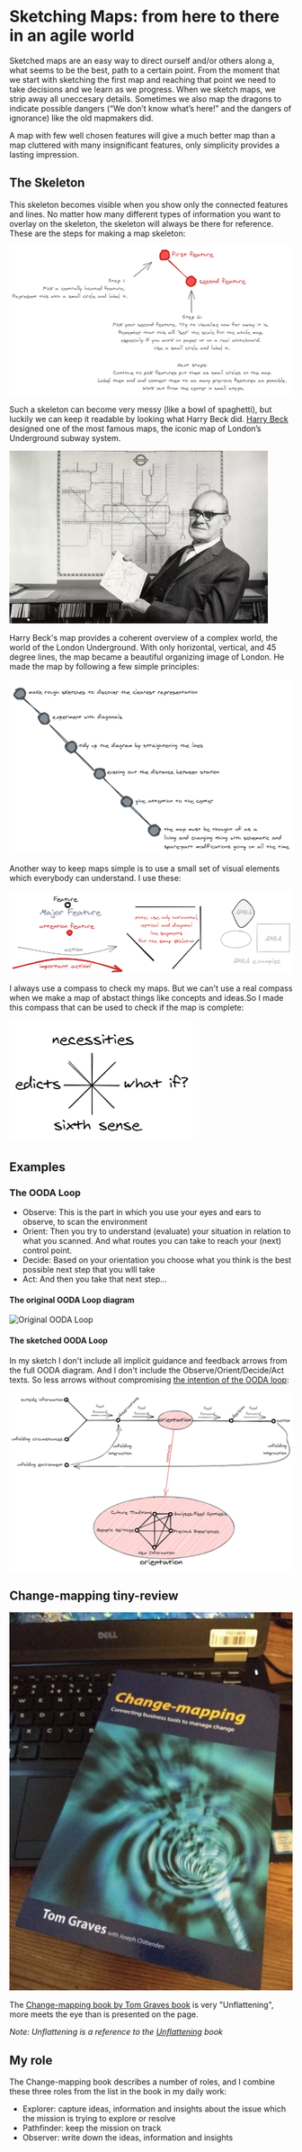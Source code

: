 # Sketching Maps: from here to there in an agile world
Sketched maps are an easy way to direct ourself and/or others along a, what seems to be the best, path to a certain point. From the moment that we start with sketching the first map and reaching that point we need to take decisions and we learn as we progress. When we sketch maps, we strip away all uneccesary details. Sometimes we also map the dragons to indicate possible dangers (“We don’t know what’s here!” and the dangers of ignorance) like the old mapmakers did.

A map with few well chosen features will give a much better map than a map cluttered with many insignificant features, only simplicity provides a lasting impression.

## The Skeleton
This skeleton becomes visible when you show only the connected features and lines. No matter how many different types of information you want to overlay on the skeleton, the skeleton will always be there for reference. 
These are the steps for making a map skeleton:
    
![Map Features](/images/MapFeatures.png)

Such a skeleton can become very messy (like a bowl of spaghetti), but luckily we can keep it readable by looking what Harry Beck did. <a href="https://en.wikipedia.org/wiki/Harry_Beck">Harry Beck</a> designed one of the most famous maps, the iconic map of London’s Underground subway system.
      
![Harry Beck](/images/beck_image.png)
      
Harry Beck's map provides a coherent overview of a complex world, the world of the London Underground. With only horizontal, vertical, and 45 degree lines, the map became a beautiful organizing image of London. He made the map by following a few simple principles:

![Beck's diagramming principles](/images/Beck.png)      

Another way to keep maps simple is to use a small set of visual elements which everybody can understand. I use these:

![Map elements](images/DiagrammingTheWorldSketchElements.png)    

I always use a compass to check my maps. But we can't use a real compass when we make a map of abstact things like concepts and ideas.So I made this compass that can be used to check if the map is complete:

![Compass](images/compass.png)  

## Examples

### The OODA Loop

- Observe: This is the part in which you use your eyes and ears to observe, to scan the environment 
- Orient: Then you try to understand (evaluate) your situation in relation to what you scanned. And what routes you can take to reach your (next) control point. 
- Decide: Based on your orientation you choose what you think is the best possible next step that you wlll take 
- Act: And then you take that next step…

#### The original OODA Loop diagram
![Original OODA Loop](https://upload.wikimedia.org/wikipedia/commons/3/3a/OODA.Boyd.svg)

#### The sketched OODA Loop
In my sketch I don't include all implicit guidance and feedback arrows from the full OODA diagram. And I don't include the Observe/Orient/Decide/Act texts. So less arrows without compromising [the intention of the OODA loop](https://www.artofmanliness.com/articles/ooda-loop/):

![Compass](images/OODAoriginal.png) 

## Change-mapping tiny-review


![Change-mapping](images/change-mapping.jpg)

The [Change-mapping book by Tom Graves book](http://weblog.tetradian.com/2020/02/09/on-change-mapping-books-and-more/) is very "Unflattening", more meets the eye than is presented on the page.

*Note: Unflattening is a reference to the [Unflattening](https://hup.harvard.edu/catalog.php?isbn=9780674744431) book*

## My role
The Change-mapping book describes a number of roles, and I combine these three roles from the list in the book in my daily work:
- Explorer: capture ideas, information and insights about the issue which the mission is trying to explore or resolve
- Pathfinder: keep the mission on track
- Observer: write down the ideas, information and insights



